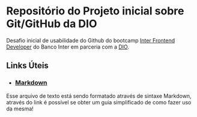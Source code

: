 # Repositório do Projeto inicial sobre Git/GitHub da DIO

Desafio inicial de usabilidade do Github do bootcamp [Inter Frontend Developer](https://web.dio.me/track/inter-frontend-developer) do Banco Inter em parceria com a [DIO](dio.me).

## Links Úteis

- ### [Markdown](https://www.markdownguide.org/getting-started/)

Esse arquivo de texto está sendo formatado através de sintaxe Markdown, através do link é possível se obter um guia simplificado de como fazer uso da mesma!
